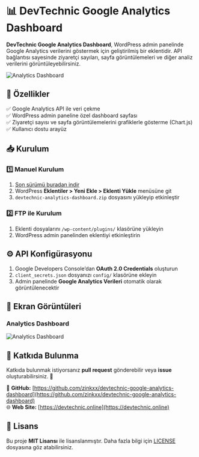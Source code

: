 # 📊 DevTechnic Google Analytics Dashboard

**DevTechnic Google Analytics Dashboard**, WordPress admin panelinde Google Analytics verilerini göstermek için geliştirilmiş bir eklentidir. API bağlantısı sayesinde ziyaretçi sayıları, sayfa görüntülemeleri ve diğer analiz verilerini görüntüleyebilirsiniz.

![Analytics Dashboard](https://devtechnic.online)

## 🚀 Özellikler
✅ Google Analytics API ile veri çekme  
✅ WordPress admin paneline özel dashboard sayfası  
✅ Ziyaretçi sayısı ve sayfa görüntülemelerini grafiklerle gösterme (Chart.js)  
✅ Kullanıcı dostu arayüz  

## 📥 Kurulum
### 1️⃣ Manuel Kurulum  
1. [Son sürümü buradan indir](https://github.com/zinkxx/devtechnic-google-analytics-dashboard/releases)  
2. WordPress **Eklentiler > Yeni Ekle > Eklenti Yükle** menüsüne git  
3. `devtechnic-analytics-dashboard.zip` dosyasını yükleyip etkinleştir  

### 2️⃣ FTP ile Kurulum  
1. Eklenti dosyalarını `/wp-content/plugins/` klasörüne yükleyin  
2. WordPress admin panelinden eklentiyi etkinleştirin  

## ⚙️ API Konfigürasyonu  
1. Google Developers Console’dan **OAuth 2.0 Credentials** oluşturun  
2. `client_secrets.json` dosyanızı `config/` klasörüne ekleyin  
3. Admin panelinde **Google Analytics Verileri** otomatik olarak görüntülenecektir  

## 📸 Ekran Görüntüleri  
### **Analytics Dashboard**
![Analytics Dashboard](https://devtechnic.online)

## 🤝 Katkıda Bulunma  
Katkıda bulunmak istiyorsanız **pull request** gönderebilir veya **issue** oluşturabilirsiniz. 🚀  

🔗 **GitHub:** [https://github.com/zinkxx/devtechnic-google-analytics-dashboard](https://github.com/zinkxx/devtechnic-google-analytics-dashboard)  
🌐 **Web Site:** [https://devtechnic.online](https://devtechnic.online)  

## 📜 Lisans  
Bu proje **MIT Lisansı** ile lisanslanmıştır. Daha fazla bilgi için [LICENSE](LICENSE) dosyasına göz atabilirsiniz.  
